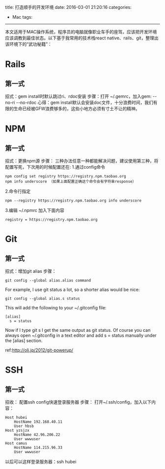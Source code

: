 title: 打造顺手的开发环境
date: 2016-03-01 21:20:16
categories:
  - Mac
tags:
---
本文适用于MAC操作系统，程序员的电脑就像职业车手的座驾，应该把开发环境应该调教到最佳状态。以下基于我常用的技术栈react native、rails、git，整理出该环境下的“武功秘籍”：
# Rails
## 第一式
招式：gem install时默认跳过ri、rdoc安装
步骤：打开 ~/.gemrc，加入gem: --no-ri --no-rdoc
心得：gem install默认会安装doc文件，十分浪费时间，我们有限的生命已经被GFW浪费够多的，这些小地方必须有寸土不让的精神。

# NPM
## 第一式
招式：更换npm源
步骤：
三种办法任意一种都能解决问题，建议使用第三种，将配置写死，下次用的时候配置还在:
1.通过config命令

    npm config set registry https://registry.npm.taobao.org 
    npm info underscore （如果上面配置正确这个命令会有字符串response）
2.命令行指定

    npm --registry https://registry.npm.taobao.org info underscore 
3.编辑 ~/.npmrc 加入下面内容

    registry = https://registry.npm.taobao.org

# Git
## 第一式
招式：增加git alias
步骤：
```
git config --global alias.alias command
```
For example, I use git status a lot, so a shorter alias would be nice:
```
git config --global alias.s status
```
This will add the following to your ~/.gitconfig file:
```
[alias]
  s = status
```
Now if I type git s I get the same output as git status. Of course you can always open ~/.gitconfig in a text editor and add s = status manually under the [alias] section.

ref:<http://oli.jp/2012/git-powerup/>

# SSH
## 第一式
招收： 配置ssh config快速登录服务器
步骤：
打开~/.ssh/config，加入以下内容：
```
Host hubei
    HostName 192.168.40.11
    User hbsb
Host yzsjzx
    HostName 42.96.206.22
    User wwwuser
Host camus
    HostName 114.215.96.33
    User wwwuser
```
以后可以这样登录服务器：ssh hubei